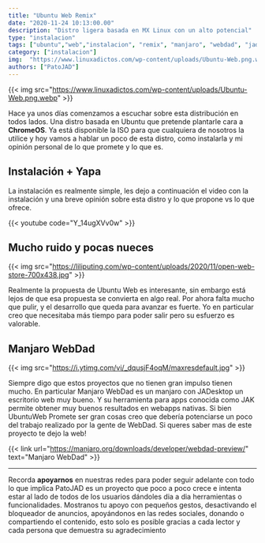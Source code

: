 ```yaml
---
title: "Ubuntu Web Remix"
date: "2020-11-24 10:13:00.00"
description: "Distro ligera basada en MX Linux con un alto potencial"
type: "instalacion"
tags: ["ubuntu","web","instalacion", "remix", "manjaro", "webdad", "jade"]
category: ["instalacion"]
img:  "https://www.linuxadictos.com/wp-content/uploads/Ubuntu-Web.png.webp"
authors: ["PatoJAD"]
---
```



{{< img src="https://www.linuxadictos.com/wp-content/uploads/Ubuntu-Web.png.webp" >}}


Hace ya unos días comenzamos a escuchar sobre esta distribución en todos lados. Una distro basada en Ubuntu que pretende plantarle cara a **ChromeOS**. Ya está disponible la ISO para que cualquiera de nosotros la utilice y hoy vamos a hablar un poco de esta distro, como instalarla y mi opinión personal de lo que promete y lo que es.




## Instalación + Yapa



La instalación es realmente simple, les dejo a continuación el video con la instalación y una breve opinión sobre esta distro y lo que propone vs lo que ofrece.


{{< youtube code="Y_14ugXVv0w" >}}



## Mucho ruido y pocas nueces


{{< img src="https://liliputing.com/wp-content/uploads/2020/11/open-web-store-700x438.jpg" >}}


Realmente la propuesta de Ubuntu Web es interesante, sin embargo está lejos de que esa propuesta se convierta en algo real. Por ahora falta mucho que pulir, y el desarrollo que queda para avanzar es fuerte. Yo en particular creo que necesitaba más tiempo para poder salir pero su esfuerzo es valorable.




## Manjaro WebDad


{{< img src="https://i.ytimg.com/vi/_dqusjF4oqM/maxresdefault.jpg" >}}


Siempre digo que estos proyectos que no tienen gran impulso tienen mucho. En particular Manjaro WebDad es un manjaro con JADesktop un escritorio web muy bueno. Y su herramienta para apps conocida como JAK permite obtener muy buenos resultados en webapps nativas. Si bien UbuntuWeb Promete ser gran cosas creo que debería potenciarse un poco del trabajo realizado por la gente de WebDad. Si queres saber mas de este proyecto te dejo la web!


{{< link url="https://manjaro.org/downloads/developer/webdad-preview/" text="Manjaro WebDad" >}}


---



Recorda **apoyarnos** en nuestras redes para poder seguir adelante con todo lo que implica PatoJAD es un proyecto que poco a poco crece e intenta estar al lado de todos de los usuarios dándoles dia a dia herramientas o funcionalidades. Mostranos tu apoyo con pequeños gestos, desactivando el bloqueador de anuncios, apoyándonos en las redes sociales, donando o compartiendo el contenido, esto solo es posible gracias a cada lector y cada persona que demuestra su agradecimiento
